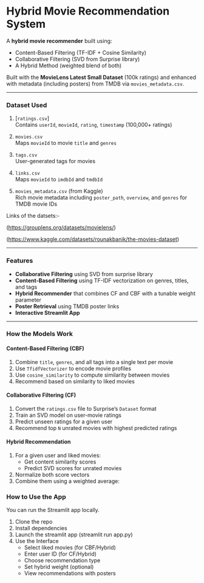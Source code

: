 # Hybrid Movie Recommendation System

A **hybrid movie recommender** built using:

- Content-Based Filtering (TF-IDF + Cosine Similarity)
- Collaborative Filtering (SVD from Surprise library)
- A Hybrid Method (weighted blend of both)

Built with the **MovieLens Latest Small Dataset** (100k ratings) and enhanced with metadata (including posters) from TMDB via `movies_metadata.csv`.

---

### Dataset Used

1. [`ratings.csv`]  
   Contains `userId`, `movieId`, `rating`, `timestamp` (100,000+ ratings)

2. `movies.csv`  
   Maps `movieId` to movie `title` and `genres`

3. `tags.csv`  
   User-generated tags for movies

4. `links.csv`  
   Maps `movieId` to `imdbId` and `tmdbId`

5. `movies_metadata.csv` (from Kaggle)  
   Rich movie metadata including `poster_path`, `overview`, and `genres` for TMDB movie IDs


Links of the datsets:-

(https://grouplens.org/datasets/movielens/) 

(https://www.kaggle.com/datasets/rounakbanik/the-movies-dataset)

---

###  Features

- **Collaborative Filtering** using SVD from surprise library
- **Content-Based Filtering** using TF-IDF vectorization on genres, titles, and tags  
- **Hybrid Recommender** that combines CF and CBF with a tunable weight parameter  
- **Poster Retrieval** using TMDB poster links  
- **Interactive Streamlit App**

---

### How the Models Work

####  Content-Based Filtering (CBF)

1. Combine `title`, `genres`, and all tags into a single text per movie
2. Use `TfidfVectorizer` to encode movie profiles
3. Use `cosine_similarity` to compute similarity between movies
4. Recommend based on similarity to liked movies

#### Collaborative Filtering (CF)

1. Convert the `ratings.csv` file to Surprise’s `Dataset` format
2. Train an SVD model on user-movie ratings
3. Predict unseen ratings for a given user
4. Recommend top `N` unrated movies with highest predicted ratings

####  Hybrid Recommendation

1. For a given user and liked movies:
   - Get content similarity scores
   - Predict SVD scores for unrated movies
2. Normalize both score vectors
3. Combine them using a weighted average:


### How to Use the App

You can run the Streamlit app locally.

1. Clone the repo
2. Install dependencies
3. Launch the streamlit app (streamlit run app.py)
4. Use the Interface
    - Select liked movies (for CBF/Hybrid)
    - Enter user ID (for CF/Hybrid)
    - Choose recommendation type
    - Set hybrid weight (optional)
    - View recommendations with posters





